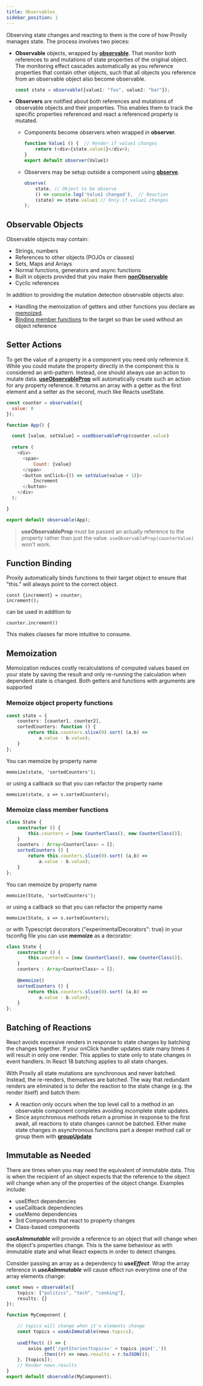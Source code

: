 ```yaml
---
title: Observables
sidebar_position: 1
---
```

Observing state changes and reacting to them is the core of how Proxily manages state.  The process involves two pieces:

* **Observable** objects, wrapped by [**observable**](../API/observable#observable). That monitor both references to and mutations of state properties of the original object. The monitoring effect cascades automatically as you reference properties that contain other objects, such that all objects you reference from an observable object also become observable.
  ```typescript
  const state = observable({value1: "foo", value2: "bar"});
  ```
* **Observers** are notified about both references and mutations of observable objects and their properties.  This enables them to track the specific properties referenced and react a referenced property is mutated.

  * Components become observers when wrapped in **observer**.
    ```typescript jsx
    function Value1 () {  // Render if value1 changes
        return (<div>{state.value1}</div>);
    }
    export default observer(Value1)
    ``` 
  
  * Observers may be setup outside a component using [**observe**](../API/observable#observe). 
    ```typescript jsx
    observe(
        state, // Object to be observe
        () => console.log('Value1 changed'),  // Reaction 
        (state) => state.value1 // Only if value1 changes
    );
    ``` 

## Observable Objects

Observable objects may contain:

* Strings, numbers
* References to other objects (POJOs or classes)
* Sets, Maps and Arrays
* Normal functions, generators and async functions
* Built in objects provided that you make them [**nonObservable**](../API/observable#nonobservable)
* Cyclic references

In addition to providing the mutation detection observable objects also:

* Handling the memoization of getters and other functions you declare as [memoized](#memoization).
* [Binding member functions](#function-binding) to the target so than be used without an object reference

## Setter Actions

To get the value of a property in a component you need only reference it.  While you could mutate the property directly in the component this is considered an anti-pattern.  Instead, one should always use an action to mutate data.  [**useObservableProp**](../API/observable#useobservableprop) will automatically create such an action for any property reference. It returns an array with a getter as the first element and a setter as the second, much like Reacts useState.  

```javascript
const counter = observable({
  value: 0
});

function App() {

  const [value, setValue] = useObservableProp(counter.value)
  
  return (
    <div>
      <span>
          Count: {value}
      </span>
      <button onClick={() => setValue(value + 1)}>
          Increment
      </button>
    </div>
  );

}

export default observable(App);
```
> **useObservableProp** must be passed an actually reference to the property rather than just the value.   ```useObservableProp(counterValue)``` won't work.

## Function Binding ##
Proxily automatically binds functions to their target object to ensure that "this." will always point to the correct object.

```
const {increment} = counter;
increment(); 
```
can be used in addition to
```
counter.increment()
```
This makes classes far more intuitive to consume. 

## Memoization ##

Memoization reduces costly recalculations of computed values based on your state by saving the result and only re-running the calculation when dependent state is changed.  Both getters and functions with arguments are supported
### Memoize object property functions 
```typescript
const state = {
    counters: [counter1, counter2],
    sortedCounters: function () {
        return this.counters.slice(0).sort( (a,b) =>
            a.value - b.value);
    }
};
```
You can memoize by property name
```
memoize(state, 'sortedCounters'); 
```
or using a callback so that you can refactor the property name
```
memoize(state, s => s.sortedCounters); 
```
### Memoize class member functions
```typescript
class State {
    constructor () {
        this.counters = [new CounterClass(), new CounterClass()];
    }
    counters : Array<CounterClass> = [];
    sortedCounters () {
        return this.counters.slice(0).sort( (a,b) => 
            a.value - b.value);
    }
};
```
You can memoize by property name
```
memoize(State, 'sortedCounters');
```
or using a callback so that you can refactor the property name
```
memoize(State, s => s.sortedCounters);
```
or with Typescript decorators ("experimentalDecorators": true} in your tsconfig file you can use **memoize** as a decorator:
```typescript
class State {
    constructor () {
        this.counters = [new CounterClass(), new CounterClass()];
    }
    counters : Array<CounterClass> = [];
    
    @memoize()
    sortedCounters () {
        return this.counters.slice(0).sort( (a,b) => 
            a.value - b.value);
    }
};
```

## Batching of Reactions ##

React avoids excessive renders in response to state changes by batching the changes together. If your onClick handler updates state many times it will result in only one render.  This applies to state only to state changes in event handlers.  In React 18 batching applies to all state changes.

With Proxily all state mutations are synchronous and never batched.  Instead, the re-renders, themselves are batched. The way that redundant renders are eliminated is to defer the reaction to the state change (e.g. the render itself) and batch them:

* A reaction only occurs when the top level call to a method in an observable component completes avoiding incomplete state updates.
* Since asynchronous methods return a promise in response to the first await, all reactions to state changes cannot be batched. Either make state changes in asynchronous functions part a deeper method call or group them with [**groupUpdate**](../API/observable#groupupdates)
## Immutable as Needed
There are times when you may need the equivalent of immutable data.  This is when the recipient of an object expects that the reference to the object will change when any of the properties of the object change.  Examples include:
* useEffect dependencies
* useCallback dependencies
* useMemo dependencies
* 3rd Components that react to property changes
* Class-based components

***useAsImmutable*** will provide a reference to an object that will change when the object's properties change.  This is the same behaviour as with immutable state and what React expects in order to detect changes.  

Consider passing an array as a dependency to ***useEffect***.  Wrap the array reference in ***useAsImmutable*** will cause effect run everytime one of the array elements change:
```typescript
const news = observable({  
    topics: ["politics", "tech", "cooking"],
    results: {}
});

function MyComponent {

    // topics will change when it's elements change
    const topics = useAsImmutable(news.topics);  
    
    useEffect( () => {
        axios.get('/getStories?topics=' + topics.join(','))
             .then((r) => news.results = r.toJSON());
    }, [topics]);  
    // Render news.results
}
export default observable(MyComponent);
```
